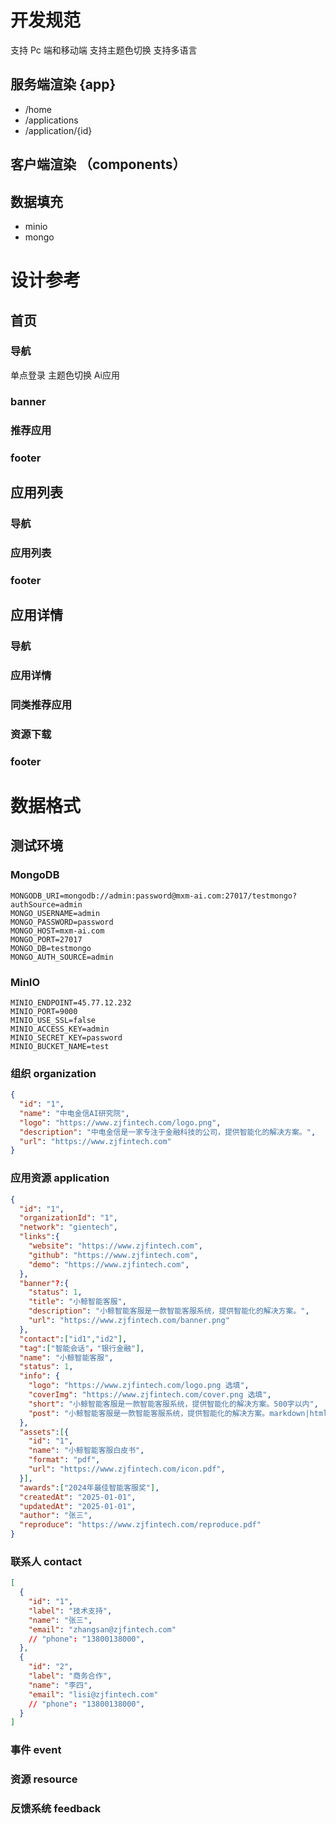 # 开发规范

支持 Pc 端和移动端
支持主题色切换
支持多语言

## 服务端渲染 {app}

- /home
- /applications
- /application/{id}

## 客户端渲染 （components）

## 数据填充

- minio
- mongo

# 设计参考

## 首页
### 导航
  单点登录
  主题色切换
  Ai应用

### banner
### 推荐应用
### footer

## 应用列表
### 导航
### 应用列表
### footer

## 应用详情
### 导航
### 应用详情
### 同类推荐应用
### 资源下载
### footer




# 数据格式
## 测试环境

### MongoDB
```
MONGODB_URI=mongodb://admin:password@mxm-ai.com:27017/testmongo?authSource=admin
MONGO_USERNAME=admin
MONGO_PASSWORD=password
MONGO_HOST=mxm-ai.com
MONGO_PORT=27017
MONGO_DB=testmongo
MONGO_AUTH_SOURCE=admin
```
### MinIO
```
MINIO_ENDPOINT=45.77.12.232
MINIO_PORT=9000
MINIO_USE_SSL=false
MINIO_ACCESS_KEY=admin
MINIO_SECRET_KEY=password
MINIO_BUCKET_NAME=test
```
### 组织 organization

```json
{
  "id": "1",
  "name": "中电金信AI研究院",
  "logo": "https://www.zjfintech.com/logo.png",
  "description": "中电金信是一家专注于金融科技的公司，提供智能化的解决方案。",
  "url": "https://www.zjfintech.com"
}
```

### 应用资源 application

```json
{
  "id": "1",
  "organizationId": "1",
  "network": "gientech",
  "links":{
    "website": "https://www.zjfintech.com",
    "github": "https://www.zjfintech.com",
    "demo": "https://www.zjfintech.com",
  },
  "banner"?:{
    "status": 1,
    "title": "小鲸智能客服",
    "description": "小鲸智能客服是一款智能客服系统，提供智能化的解决方案。",
    "url": "https://www.zjfintech.com/banner.png"
  },
  "contact":["id1","id2"],
  "tag":["智能会话"，"银行金融"],
  "name": "小鲸智能客服",
  "status": 1,
  "info": {
    "logo": "https://www.zjfintech.com/logo.png 选填",
    "coverImg": "https://www.zjfintech.com/cover.png 选填",
    "short": "小鲸智能客服是一款智能客服系统，提供智能化的解决方案。500字以内",
    "post": "小鲸智能客服是一款智能客服系统，提供智能化的解决方案。markdown|html|string格式富文本显示",
  },
  "assets":[{
    "id": "1",
    "name": "小鲸智能客服白皮书",
    "format": "pdf",
    "url": "https://www.zjfintech.com/icon.pdf",
  }],
  "awards":["2024年最佳智能客服奖"],
  "createdAt": "2025-01-01",
  "updatedAt": "2025-01-01",
  "author": "张三",
  "reproduce": "https://www.zjfintech.com/reproduce.pdf"
}
```

### 联系人 contact

```json
[
  {
    "id": "1",
    "label": "技术支持",
    "name": "张三",
    "email": "zhangsan@zjfintech.com"
    // "phone": "13800138000",
  },
  {
    "id": "2",
    "label": "商务合作",
    "name": "李四",
    "email": "lisi@zjfintech.com"
    // "phone": "13800138000",
  }
]
```


### 事件 event

### 资源 resource

### 反馈系统 feedback
